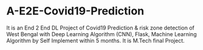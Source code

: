 # A-E2E-Covid19-Prediction
It is an End 2 End DL Project of Covid19
Prediction & risk zone detection of West Bengal with Deep Learning Algorithm (CNN), Flask,
Machine Learning Algorithm by Self Implement within 5 months. It is M.Tech final Project.

